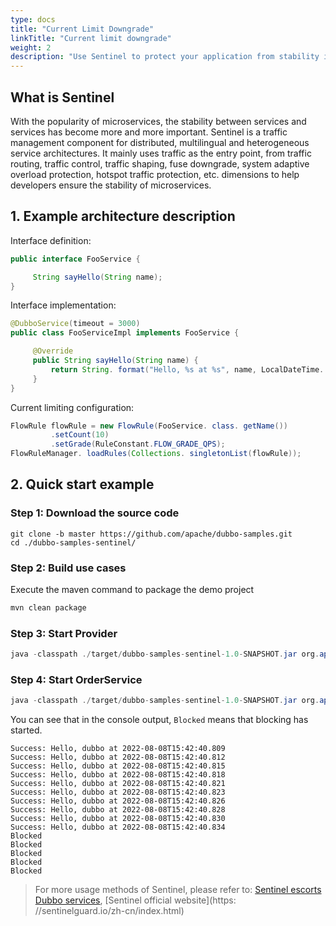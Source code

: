 ```yaml
---
type: docs
title: "Current Limit Downgrade"
linkTitle: "Current limit downgrade"
weight: 2
description: "Use Sentinel to protect your application from stability issues caused by sudden traffic overload of individual services."
---
```


## What is Sentinel

With the popularity of microservices, the stability between services and services has become more and more important. Sentinel is a traffic management component for distributed, multilingual and heterogeneous service architectures. It mainly uses traffic as the entry point, from traffic routing, traffic control, traffic shaping, fuse downgrade, system adaptive overload protection, hotspot traffic protection, etc. dimensions to help developers ensure the stability of microservices.

## 1. Example architecture description

Interface definition:

```java
public interface FooService {

     String sayHello(String name);
}
```

Interface implementation:

```java
@DubboService(timeout = 3000)
public class FooServiceImpl implements FooService {

     @Override
     public String sayHello(String name) {
         return String. format("Hello, %s at %s", name, LocalDateTime. now());
     }
}
```

Current limiting configuration:

```java
FlowRule flowRule = new FlowRule(FooService. class. getName())
         .setCount(10)
         .setGrade(RuleConstant.FLOW_GRADE_QPS);
FlowRuleManager. loadRules(Collections. singletonList(flowRule));
```

## 2. Quick start example

### Step 1: Download the source code

```shell script
git clone -b master https://github.com/apache/dubbo-samples.git
cd ./dubbo-samples-sentinel/
```

### Step 2: Build use cases

Execute the maven command to package the demo project

```bash
mvn clean package
```

### Step 3: Start Provider

```java
java -classpath ./target/dubbo-samples-sentinel-1.0-SNAPSHOT.jar org.apache.samples.sentinel.FooProviderBootstrap
```

### Step 4: Start OrderService

```java
java -classpath ./target/dubbo-samples-sentinel-1.0-SNAPSHOT.jar org.apache.samples.sentinel.FooConsumerBootstrap
```

You can see that in the console output, `Blocked` means that blocking has started.

```
Success: Hello, dubbo at 2022-08-08T15:42:40.809
Success: Hello, dubbo at 2022-08-08T15:42:40.812
Success: Hello, dubbo at 2022-08-08T15:42:40.815
Success: Hello, dubbo at 2022-08-08T15:42:40.818
Success: Hello, dubbo at 2022-08-08T15:42:40.821
Success: Hello, dubbo at 2022-08-08T15:42:40.823
Success: Hello, dubbo at 2022-08-08T15:42:40.826
Success: Hello, dubbo at 2022-08-08T15:42:40.828
Success: Hello, dubbo at 2022-08-08T15:42:40.830
Success: Hello, dubbo at 2022-08-08T15:42:40.834
Blocked
Blocked
Blocked
Blocked
Blocked
```

> For more usage methods of Sentinel, please refer to: [Sentinel escorts Dubbo services](/zh/blog/2018/07/27/sentinel-escorts-dubbo-services/), [Sentinel official website](https: //sentinelguard.io/zh-cn/index.html)